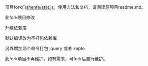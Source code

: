 项目fork自[shenfe/stat.js](https://github.com/shenfe/stat.js)，使用方法和文档，请阅读原项目readme.md。



此fork项目修改

升级依赖库

默认编译改为不打包依赖库

另外增加两个命令打包 jquery 或者 zepto



此fork项目不再维护，如有需求，可fork后自行维护。
